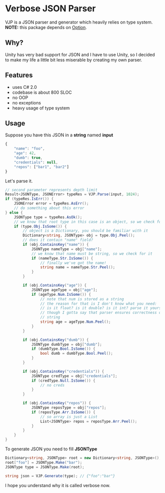 # Verbose JSON Parser
VJP is a JSON parser and generator which heavily relies on type system.
**NOTE:** this package depends on [Option](https://github.com/codeRiftel/option).

## Why?
Unity has very bad support for JSON and I have to use Unity, so I decided to make my life a little bit less miserable by creating my own parser.

## Features
* uses C# 2.0
* codebase is about 800 SLOC
* no OOP
* no exceptions
* heavy usage of type system

## Usage
Suppose you have this JSON in a **string** named **input**
```javascript
{
    "name": "foo",
    "age": 42,
    "dumb": true,
    "credentials": null,
    "repos": ["bar1", "bar2"]
}
```
Let's parse it.
```csharp
// second parameter represents depth limit
Result<JSONType, JSONError> typeRes = VJP.Parse(input, 1024);
if (typeRes.IsErr()) {
    JSONError error = typeRes.AsErr();
    // do something about this error
} else {
    JSONType type = typeRes.AsOk();
    // we know that root type in this case is an object, so we check for it
    if (type.Obj.IsSome()) {
        // object is a Dictionary, you should be familiar with it
        Dictionary<string, JSONType> obj = type.Obj.Peel();
        // does it contain "name" field?
        if (obj.ContainsKey("name")) {
            JSONType nameType = obj["name"];
            // we know that name must be string, so we check for it
            if (nameType.Str.IsSome()) {
                // finally we've got the name!
                string name = nameType.Str.Peel();
            }
        }

        if (obj.ContainsKey("age")) {
            JSONType ageType = obj["age"];
            if (ageType.Num.IsSome()) {
                // note that num is stored as a string
                // the reason for that is I don't know what you need:
                // is it float? is it double? is it int? parse it yourself :)
                // though I gotta say that parser ensures correctness of this
                // string
                string age = ageType.Num.Peel();
            }
        }

        if (obj.ContainsKey("dumb")) {
            JSONType dumbType = obj["dumb"];
            if (dumbType.Bool.IsSome()) {
                bool dumb = dumbType.Bool.Peel();
            }
        }

        if (obj.ContainsKey("credentials")) {
            JSONType credType = obj["credentials"];
            if (credType.Null.IsSome()) {
                // no creds
            }
        }

        if (obj.ContainsKey("repos")) {
            JSONType reposType = obj["repos"];
            if (reposType.Arr.IsSome()) {
                // so array is just a List
                List<JSONType> repos = reposType.Arr.Peel();
            }
        }
    }
}
```
To generate JSON you need to fill **JSONType**
```csharp
Dictionary<string, JSONType> root = new Dictionary<string, JSONType>();
root["foo"] = JSONType.Make("bar");
JSONType type = JSONType.Make(root);

string json = VJP.Generate(type); // {"foo":"bar"}
```
I hope you understand why it is called verbose now.
